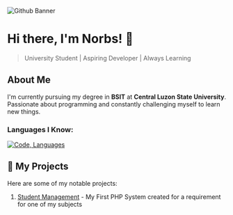![Github Banner](https://github.com/user-attachments/assets/2ab9f023-43b1-4d27-b8c8-9a1a5e55a98d)
# Hi there, I'm Norbs! 👋
> University Student | Aspiring Developer | Always Learning
> 
## About Me
I'm currently pursuing my degree in **BSIT** at **Central Luzon State University**. Passionate about programming and constantly challenging myself to learn new things.

### Languages I Know:
[![Code, Languages](https://skillicons.dev/icons?i=html,css,php,java,c)](https://skillicons.dev)

## 📂 My Projects
Here are some of my notable projects:
1. [Student Management](https://github.com/Norezy/StudentManagement) - My First PHP System created for a requirement for one of my subjects


